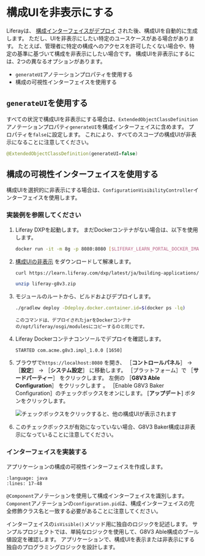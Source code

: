 # 構成UIを非表示にする

Liferayは、 [構成インターフェイスがデプロイ](./setting-and-accessing-configurations.html#creating-the-configuration-interface) された後、構成UIを自動的に生成します。 ただし、UIを非表示にしたい特定のユースケースがある場合があります。 たとえば、管理者に特定の構成へのアクセスを許可したくない場合や、特定の基準に基づいて構成を非表示にしたい場合です。 構成UIを非表示にするには、2つの異なるオプションがあります。

* `generateUI`アノテーションプロパティを使用する
* 構成の可視性インターフェイスを使用する

<a name="using-generateui" />

## `generateUI`を使用する

すべての状況で構成UIを非表示にする場合は、`ExtendedObjectClassDefinition`アノテーションプロパティ`generateUI`を構成インターフェイスに含めます。 プロパティを`false`に設定します。 これにより、すべてのスコープの構成UIが非表示になることに注意してください。

```java
@ExtendedObjectClassDefinition(generateUI=false)
```

<a name="using-the-configuration-visibility-interface" />

## 構成の可視性インターフェイスを使用する

構成UIを選択的に非表示にする場合は、`ConfigurationVisibilityController`インターフェイスを使用します。

<a name="see-an-example-implementation" />

### 実装例を参照してください

1. Liferay DXPを起動します。 まだDockerコンテナがない場合は、以下を使用します。

    ```bash
    docker run -it -m 8g -p 8080:8080 [$LIFERAY_LEARN_PORTAL_DOCKER_IMAGE$]
    ```

1. [構成UIの非表示](./liferay-g8v3.zip) をダウンロードして解凍します。

    ```bash
    curl https://learn.liferay.com/dxp/latest/ja/building-applications/core-frameworks/configuration-framework/liferay-g8v3.zip -O
    ```

    ```bash
    unzip liferay-g8v3.zip
    ```

1. モジュールのルートから、ビルドおよびデプロイします。

    ```bash
    ./gradlew deploy -Ddeploy.docker.container.id=$(docker ps -lq)
    ```

    ```{note}
    このコマンドは、デプロイされたjarをDockerコンテナの/opt/liferay/osgi/modulesにコピーするのと同じです。
    ```

1. Liferay Dockerコンテナコンソールでデプロイを確認します。

    ```
    STARTED com.acme.g8v3.impl_1.0.0 [1650]
    ```

1. ブラウザで`https://localhost:8080` を開き、 ［**コントロールパネル**］ &rarr; ［**設定**］ &rarr; ［**システム設定**］ に移動します。 ［プラットフォーム］で ［**サードパーティー**］ をクリックします。 左側の ［**G8V3 Able Configuration**］ をクリックします 。 ［Enable G8V3 Baker Configuration］のチェックボックスをオンにします。 [**アップデート**] ボタンをクリックします。

    ![チェックボックスをクリックすると、他の構成UIが表示されます](./hiding-the-configuration-ui/images/01.png)

1. このチェックボックスが有効になっていない場合、G8V3 Baker構成は非表示になっていることに注意してください。

<a name="implement-the-interface" />

### インターフェイスを実装する

アプリケーションの構成の可視性インターフェイスを作成します。

```{literalinclude} ./hiding-the-configuration-ui/resources/liferay-g8v3.zip/g8v3-impl/src/main/java/com/acme/g8v3/internal/configuration/admin/display/G8V3BakerConfigurationVisibilityController.java
:language: java
:lines: 17-48
```

`@Component`アノテーションを使用して構成インターフェイスを識別します。 `Component`アノテーションの`configuration.pid`は、構成インターフェイスの完全修飾クラス名と一致する必要があることに注意してください。

インターフェイスの`isVisible()`メソッド用に独自のロジックを記述します。 サンプルプロジェクトでは、単純なロジックを使用して、G8V3 Able構成のブール値設定を確認します。 アプリケーションで、構成UIを表示または非表示にする独自のプログラミングロジックを設計します。
